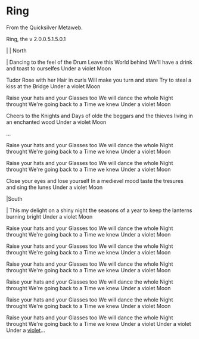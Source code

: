 
# Ring

From the Quicksilver Metaweb.

 Ring, the v 2.0.0.5.1.5.0.1 
 


 <colgroup>
 <col align="left">
 </col>
 <col align="right">
 </col>
 </colgroup>
 |
   | North

   |
Dancing to the feel of the Drum
Leave this World behind
We'll have a drink and toast to ourselfes
Under a violet Moon

Tudor Rose with her Hair in curls
Will make you turn and stare
Try to steal a kiss at the Bridge
Under a violet Moon

Raise your hats and your Glasses too
We will dance the whole Night throught
We're going back to a Time we knew
Under a violet Moon

Cheers to the Knights and Days of olde
the beggars and the thieves
living in an enchanted wood
Under a violet Moon

...

Raise your hats and your Glasses too
We will dance the whole Night throught
We're going back to a Time we knew
Under a violet Moon

Raise your hats and your Glasses too
We will dance the whole Night throught
We're going back to a Time we knew
Under a violet Moon

Close your eyes and lose yourself
In a medievel mood
taste the tresures and sing the lunes
Under a violet Moon


  |South

  |
This my delight on a shiny night
the seasons of a year
to keep the lanterns burning bright
Under a violet Moon

Raise your hats and your Glasses too
We will dance the whole Night throught
We're going back to a Time we knew
Under a violet Moon

Raise your hats and your Glasses too
We will dance the whole Night throught
We're going back to a Time we knew
Under a violet Moon

Raise your hats and your Glasses too
We will dance the whole Night throught
We're going back to a Time we knew
Under a violet Moon

Raise your hats and your Glasses too
We will dance the whole Night throught
We're going back to a Time we knew
Under a violet Moon

Raise your hats and your Glasses too
We will dance the whole Night throught
We're going back to a Time we knew
Under a violet Moon

Raise your hats and your Glasses too
We will dance the whole Night throught
We're going back to a Time we knew
Under a violet Under a violet
Under a [violet](/violet)...
